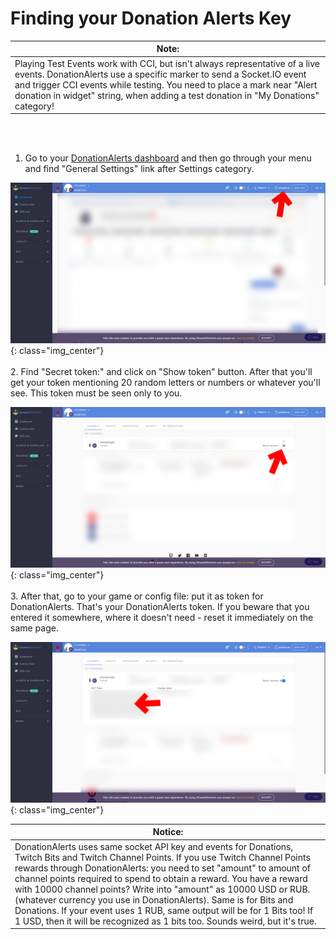 Finding your Donation Alerts Key
================================

| Note: |
|--------|
| Playing Test Events work with CCI, but isn't always representative of a live events. DonationAlerts use a specific marker to send a Socket.IO event and trigger CCI events while testing. You need to place a mark near "Alert donation in widget" string, when adding a test donation in "My Donations" category! |



<br />
<br />

1. Go to your [DonationAlerts dashboard](https://www.donationalerts.com/dashboard) and then go through your menu and find "General Settings" link after Settings category.

![](../images/socketkey/streamelements/dashboard.png){: class="img_center"}
<br />
<br />
2. Find "Secret token:" and click on "Show token" button. After that you'll get your token mentioning 20 random letters or numbers or whatever you'll see. This token must be seen only to you. 

![](../images/socketkey/streamelements/showsecrets.png){: class="img_center"}
<br />
<br />
3. After that, go to your game or config file: put it as token for DonationAlerts. That's your DonationAlerts token. If you beware that you entered it somewhere, where it doesn't need - reset it immediately on the same page.

![](../images/socketkey/streamelements/jwttoken.png){: class="img_center"}

| Notice: |
|--------|
| DonationAlerts uses same socket API key and events for Donations, Twitch Bits and Twitch Channel Points. If you use Twitch Channel Points rewards through DonationAlerts: you need to set "amount" to amount of channel points required to spend to obtain a reward. You have a reward with 10000 channel points? Write into "amount" as 10000 USD or RUB. (whatever currency you use in DonationAlerts). Same is for Bits and Donations. If your event uses 1 RUB, same output will be for 1 Bits too! If 1 USD, then it will be recognized as 1 bits too. Sounds weird, but it's true. |
